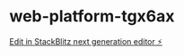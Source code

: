 # web-platform-tgx6ax

[Edit in StackBlitz next generation editor ⚡️](https://stackblitz.com/~/github.com/Ankitamishra9654/web-platform-tgx6ax)